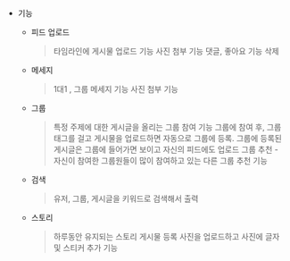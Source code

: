 * 기능

    - 피드 업로드
        > 타임라인에 게시물 업로드 기능
        > 사진 첨부 기능
        > 댓글, 좋아요 기능
        > 삭제

    - 메세지
        > 1대1 , 그룹 메세지 기능
        > 사진 첨부 기능

    - 그룹
        > 특정 주제에 대한 게시글을 올리는 그룹 참여 기능
        > 그룹에 참여 후, 그룹 태그를 걸고 게시물을 업로드하면 자동으로 그룹에 등록.
          그룹에 등록된 게시글은 그룹에 들어가면 보이고 자신의 피드에도 업로드
        > 그룹 추천
            - 자신이 참여한 그룹원들이 많이 참여하고 있는 다른 그룹 추천 기능
    
    - 검색
        > 유저, 그룹, 게시글을 키워드로 검색해서 출력

    - 스토리
        > 하루동안 유지되는 스토리 게시물 등록
        > 사진을 업로드하고 사진에 글자 및 스티커 추가 기능
